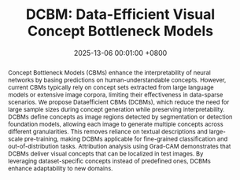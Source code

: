 ---
title:          "DCBM: Data-Efficient Visual Concept Bottleneck Models"
date:           2025-13-06 00:01:00 +0800
selected:       true
pub:            "International Conference on Machine Learning (ICML)"
pub_date:       "2025"
abstract: >-
  Concept Bottleneck Models (CBMs) enhance the interpretability of neural networks by basing predictions on human-understandable concepts. However, current CBMs typically rely on concept sets extracted from large language models or extensive image corpora, limiting their effectiveness in data-sparse scenarios. We propose Dataefficient CBMs (DCBMs), which reduce the need for large sample sizes during concept generation while preserving interpretability. DCBMs define concepts as image regions detected by segmentation or detection foundation models, allowing each image to generate multiple concepts across different granularities. This removes reliance on textual descriptions and large-scale pre-training, making DCBMs applicable for fine-grained classification and out-of-distribution tasks. Attribution analysis using Grad-CAM demonstrates that DCBMs deliver visual concepts that can be localized in test images. By leveraging dataset-specific concepts instead of predefined ones, DCBMs enhance adaptability to new domains.
authors:
- Katharina Prasse*
- Patrick Knab*
- Sascha Marton
- Christian Bartelt
- Margret Keuper
links:
  Paper: https://pure.mpg.de/rest/items/item_3636912/component/file_3636913/content
  Code: https://github.com/KathPra/DCBM
  Demo: https://kathpra.github.io/DCBM/
---